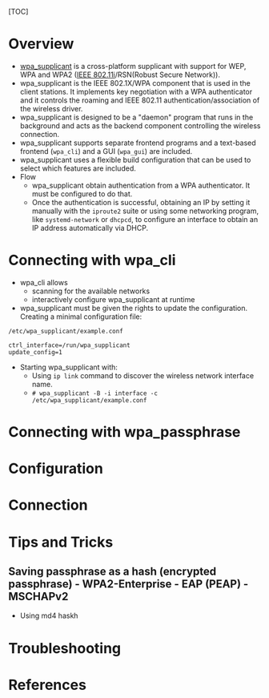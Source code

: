 [TOC]

# Overview
- [wpa_supplicant][2] is a cross-platform supplicant with support for
  WEP, WPA and WPA2 ([IEEE 802.11i][3]/RSN(Robust Secure Network)).
- wpa_supplicant is the IEEE 802.1X/WPA component that is used in the
  client stations. It implements key negotiation with a WPA
  authenticator and it controls the roaming and IEEE 802.11
  authentication/association of the wireless driver.
- wpa_supplicant is designed to be a "daemon" program that runs in the
  background and acts as the backend component controlling the wireless
  connection.
- wpa_supplicant supports separate frontend programs and a text-based
  frontend (`wpa_cli`) and a GUI (`wpa_gui`) are included.
- wpa_supplicant uses a flexible build configuration that can be used to
  select which features are included.
- Flow
	+ wpa_supplicant obtain authentication from a WPA authenticator. It
	  must be configured to do that.
	+ Once the authentication is successful, obtaining an IP by setting it
	  manually with the `iproute2` suite or using some networking program,
	  like `systemd-network` or `dhcpcd`, to configure an interface to
	  obtain an IP address automatically via DHCP.

# Connecting with wpa_cli
- wpa_cli allows
	+ scanning for the available networks
	+ interactively configure wpa_supplicant at runtime
- wpa_supplicant must be given the rights to update the configuration.
  Creating a minimal configuration file:

```
/etc/wpa_supplicant/example.conf

ctrl_interface=/run/wpa_supplicant
update_config=1
```

- Starting wpa_supplicant with:
  + Using `ip link` command to discover the wireless network interface
    name.
  + `# wpa_supplicant -B -i interface -c
    /etc/wpa_supplicant/example.conf`


# Connecting with wpa_passphrase

# Configuration

# Connection

# Tips and Tricks
## Saving passphrase as a hash (encrypted passphrase) - WPA2-Enterprise - EAP (PEAP) - MSCHAPv2
- Using md4 haskh

# Troubleshooting

# References
[1]: https://wiki.archlinux.org/index.php/WPA_supplicant "Arch Wiki - WPA supplicant"
[2]: http://w1.fi/wpa_supplicant/ "Homepage"
[3]: https://en.wikipedia.org/wiki/IEEE_802.11i "Wikipedia - IEEE 802.11i"
